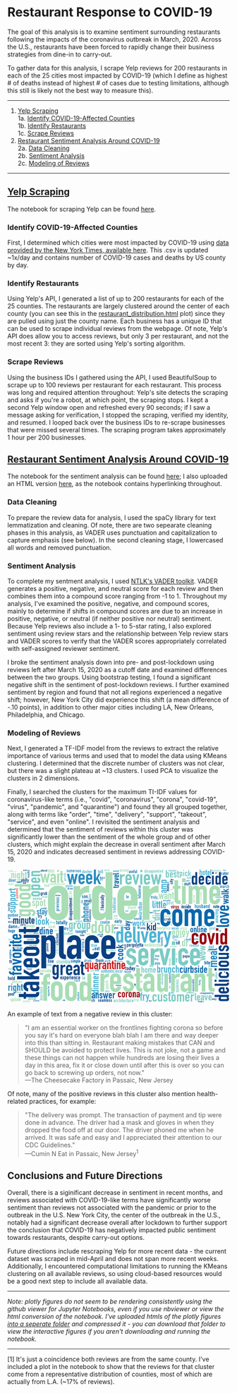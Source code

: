 # Restaurant Response to COVID-19
The goal of this analysis is to examine sentiment surrounding restaurants following the impacts of the coronavirus outbreak in March, 2020. Across the U.S., restaurants have been forced to rapidly change their business strategies from dine-in to carry-out.

To gather data for this analysis, I scrape Yelp reviews for 200 restaurants in each of the 25 cities most impacted by COVID-19 (which I define as highest # of deaths instead of highest # of cases due to testing limitations, although this still is likely not the best way to measure this).

***
1. [Yelp Scraping](#Yelp-Scraping)  
    1a. [Identify COVID-19-Affected Counties](#Identify-COVID-19-Affected-Counties)  
    1b. [Identify Restaurants](#Identify-Restaurants)  
    1c. [Scrape Reviews](#Scrape-Reviews)  
2. [Restaurant Sentiment Analysis Around COVID-19](#Restaurant-Sentiment-Analysis-Around-COVID-19)  
    2a. [Data Cleaning](#Data-Cleaning)  
    2b. [Sentiment Analysis](#Sentiment-Analysis)  
    2c. [Modeling of Reviews](#Modeling-of-Reviews)  

***
## [Yelp Scraping](yelp-scraping.ipynb)
The notebook for scraping Yelp can be found [here](yelp-scraping.ipynb). 

### Identify COVID-19-Affected Counties
First, I determined which cities were most impacted by COVID-19 using [data provided by the New York Times, available here](https://raw.githubusercontent.com/nytimes/covid-19-data/master/us-counties.csv). This .csv is updated ~1x/day and contains number of COVID-19 cases and deaths by US county by day.

### Identify Restaurants
Using Yelp's API, I generated a list of up to 200 restaurants for each of the 25 counties. The restaurants are largely clustered around the center of each county (you can see this in the [restaurant_distribution.html](plotly_figures.zip) plot) since they are pulled using just the county name. Each business has a unique ID that can be used to scrape individual reviews from the webpage. Of note, Yelp's API does allow you to access reviews, but only 3 per restaurant, and not the most recent 3: they are sorted using Yelp's sorting algorithm.

### Scrape Reviews
Using the business IDs I gathered using the API, I used BeautifulSoup to scrape up to 100 reviews per restaurant for each restaurant. This process was long and required attention throughout: Yelp's site detects the scraping and asks if you're a robot, at which point, the scraping stops. I kept a second Yelp window open and refreshed every 90 seconds; if I saw a message asking for verification, I stopped the scraping, verified my identity, and resumed. I looped back over the business IDs to re-scrape businesses that were missed several times. The scraping program takes approximately 1 hour per 200 businesses.

## [Restaurant Sentiment Analysis Around COVID-19](covid19-sentiment-analysis.ipynb)
The notebook for the sentiment analysis can be found [here](covid19-sentiment-analysis.ipynb); I also uploaded an HTML version [here](covid19-sentiment-analysis.html), as the notebook contains hyperlinking throughout.

### Data Cleaning 
To prepare the review data for analysis, I used the spaCy library for text lemmatization and cleaning. Of note, there are two sepearate cleaning phases in this analysis, as VADER uses punctuation and capitalization to capture emphasis (see below). In the second cleaning stage, I lowercased all words and removed punctuation.

### Sentiment Analysis
To complete my sentment analysis, I used [NTLK's VADER toolkit](https://github.com/cjhutto/vaderSentiment). VADER generates a positive, negative, and neutral score for each review and then combines them into a compound score ranging from -1 to 1. Throughout my analysis, I've examined the positive, negative, and compound scores, mainly to determine if shifts in compound scores are due to an increase in positive, negative, or neutral (if neither positive nor neutral) sentiment. Because Yelp reviews also include a 1- to 5-star rating, I also explored sentiment using review stars and the relationship between Yelp review stars and VADER scores to verify that the VADER scores appropriately correlated with self-assigned reviewer sentiment.

I broke the sentiment analysis down into pre- and post-lockdown using reviews left after March 15, 2020 as a cutoff date and examined differences between the two groups. Using bootstrap testing, I found a significant negative shift in the sentiment of post-lockdown reviews. I further examined sentiment by region and found that not all regions experienced a negative shift; however, New York City did experience this shift (a mean difference of -.10 points), in addition to other major cities including LA, New Orleans, Philadelphia, and Chicago.

### Modeling of Reviews
Next, I generated a TF-IDF model from the reviews to extract the relative importance of various terms and used that to model the data using KMeans clustering. I determined that the discrete number of clusters was not clear, but there was a slight plateau at ~13 clusters. I used PCA to visualize the clusters in 2 dimensions. 

Finally, I searched the clusters for the maximum TI-IDF values for coronavirus-like terms (i.e., "covid", "coronavirus", "corona", "covid-19", "virus", "pandemic", and "quarantine") and found they all grouped together, along with terms like "order", "time", "delivery", "support", "takeout", "service", and even "online". I revisited the sentiment analysis and determined that the sentiment of reviews within this cluster was significantly lower than the sentiment of the whole group and of other clusters, which might explain the decrease in overall sentiment after March 15, 2020 and indicates decreased sentiment in reviews addressing COVID-19. 

![Cornavirus-like Terms](covid_wordcloud.png)

An example of text from a negative review in this cluster:
>"I am an essential worker on the frontlines fighting corona so before you say it's hard on everyone blah blah I am there and way deeper into this than sitting in. Restaurant making mistakes that CAN and SHOULD be avoided to protect lives. This is not joke, not a game and these things can not happen while hundreds are losing their lives a day in this area, fix it or close down until after this is over so you can go back to screwing up orders, not now."  
&mdash;The Cheesecake Factory in Passaic, New Jersey

Of note, many of the positive reviews in this cluster also mention health-related practices, for example:
>"The delivery was prompt. The transaction of payment and tip were done in advance.  The driver had a mask and gloves in when they dropped the food off at our door.  The driver phoned me when he arrived.  It was safe and easy and I appreciated their attention to our CDC Guidelines."  
&mdash;Cumin N Eat in Passaic, New Jersey<sup>1</sup>

## Conclusions and Future Directions
Overall, there is a siginificant decrease in sentiment in recent months, and reviews associated with COVID-19-like terms have significantly worse sentiment than reviews not associated with the pandemic or prior to the outbreak in the U.S. New York City, the center of the outbreak in the U.S., notably had a significant decrease overall after lockdown to further support the conclusion that COVID-19 has negatively impacted public sentiment towards restaurants, despite carry-out options.

Future directions include rescraping Yelp for more recent data - the current dataset was scraped in mid-April and does not span more recent weeks. Additionally, I encountered computational limitations to running the KMeans clustering on all available reviews, so using cloud-based resources would be a good next step to include all available data.
***
_Note: plotly figures do not seem to be rendering consistently using the github viewer for Jupyter Notebooks, even if you use nbviewer or view the html conversion of the notebook. I've uploaded htmls of the plotly figures [into a seperate folder](plotly_figures.zip) and compressed it - you can download that folder to view the interactive figures if you aren't downloading and running the notebook._ 

***
\[1] It's just a coincidence both reviews are from the same county. I've included a plot in the notebook to show that the reviews for that cluster come from a representative distribution of counties, most of which are actually from L.A. (~17% of reviews).




